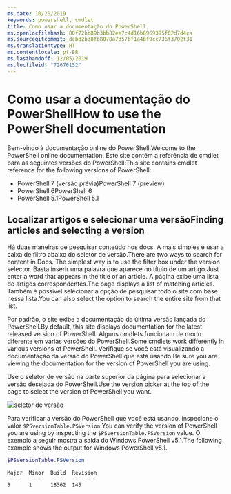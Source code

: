 ```yaml
---
ms.date: 10/20/2019
keywords: powershell, cmdlet
title: Como usar a documentação do PowerShell
ms.openlocfilehash: 80f72bb89b3bb82ee7c4d16b8969395f02d7d4ca
ms.sourcegitcommit: debd2b38fb8070a7357bf1a4bf9cc736f3702f31
ms.translationtype: HT
ms.contentlocale: pt-BR
ms.lasthandoff: 12/05/2019
ms.locfileid: "72676152"
---
```

# <a name="how-to-use-the-powershell-documentation"></a><span data-ttu-id="cb364-103">Como usar a documentação do PowerShell</span><span class="sxs-lookup"><span data-stu-id="cb364-103">How to use the PowerShell documentation</span></span>

<span data-ttu-id="cb364-104">Bem-vindo à documentação online do PowerShell.</span><span class="sxs-lookup"><span data-stu-id="cb364-104">Welcome to the PowerShell online documentation.</span></span> <span data-ttu-id="cb364-105">Este site contém a referência de cmdlet para as seguintes versões do PowerShell:</span><span class="sxs-lookup"><span data-stu-id="cb364-105">This site contains cmdlet reference for the following versions of PowerShell:</span></span>

- <span data-ttu-id="cb364-106">PowerShell 7 (versão prévia)</span><span class="sxs-lookup"><span data-stu-id="cb364-106">PowerShell 7 (preview)</span></span>
- <span data-ttu-id="cb364-107">PowerShell 6</span><span class="sxs-lookup"><span data-stu-id="cb364-107">PowerShell 6</span></span>
- <span data-ttu-id="cb364-108">PowerShell 5.1</span><span class="sxs-lookup"><span data-stu-id="cb364-108">PowerShell 5.1</span></span>

## <a name="finding-articles-and-selecting-a-version"></a><span data-ttu-id="cb364-109">Localizar artigos e selecionar uma versão</span><span class="sxs-lookup"><span data-stu-id="cb364-109">Finding articles and selecting a version</span></span>

<span data-ttu-id="cb364-110">Há duas maneiras de pesquisar conteúdo nos docs. A mais simples é usar a caixa de filtro abaixo do seletor de versão.</span><span class="sxs-lookup"><span data-stu-id="cb364-110">There are two ways to search for content in Docs. The simplest way is to use the filter box under the version selector.</span></span> <span data-ttu-id="cb364-111">Basta inserir uma palavra que aparece no título de um artigo.</span><span class="sxs-lookup"><span data-stu-id="cb364-111">Just enter a word that appears in the title of an article.</span></span> <span data-ttu-id="cb364-112">A página exibe uma lista de artigos correspondentes.</span><span class="sxs-lookup"><span data-stu-id="cb364-112">The page displays a list of matching articles.</span></span> <span data-ttu-id="cb364-113">Também é possível selecionar a opção de pesquisar todo o site com base nessa lista.</span><span class="sxs-lookup"><span data-stu-id="cb364-113">You can also select the option to search the entire site from that list.</span></span>

<span data-ttu-id="cb364-114">Por padrão, o site exibe a documentação da última versão lançada do PowerShell.</span><span class="sxs-lookup"><span data-stu-id="cb364-114">By default, this site displays documentation for the latest released version of PowerShell.</span></span> <span data-ttu-id="cb364-115">Alguns cmdlets funcionam de modo diferente em várias versões do PowerShell.</span><span class="sxs-lookup"><span data-stu-id="cb364-115">Some cmdlets work differently in various versions of PowerShell.</span></span> <span data-ttu-id="cb364-116">Verifique se você está visualizando a documentação da versão do PowerShell que está usando.</span><span class="sxs-lookup"><span data-stu-id="cb364-116">Be sure you are viewing the documentation for the version of PowerShell you are using.</span></span>

<span data-ttu-id="cb364-117">Use o seletor de versão na parte superior da página para selecionar a versão desejada do PowerShell.</span><span class="sxs-lookup"><span data-stu-id="cb364-117">Use the version picker at the top of the page to select the version of PowerShell you want.</span></span>

![seletor de versão](images/how-to-use-docs/version-search.gif)

<span data-ttu-id="cb364-119">Para verificar a versão do PowerShell que você está usando, inspecione o valor `$PSversionTable.PSVersion`.</span><span class="sxs-lookup"><span data-stu-id="cb364-119">You can verify the version of PowerShell you are using by inspecting the `$PSversionTable.PSVersion` value.</span></span> <span data-ttu-id="cb364-120">O exemplo a seguir mostra a saída do Windows PowerShell v5.1.</span><span class="sxs-lookup"><span data-stu-id="cb364-120">The following example shows the output for Windows PowerShell v5.1.</span></span>

```powershell
$PSVersionTable.PSVersion
```

```Output
Major  Minor  Build  Revision
-----  -----  -----  --------
5      1      18362  145
```
